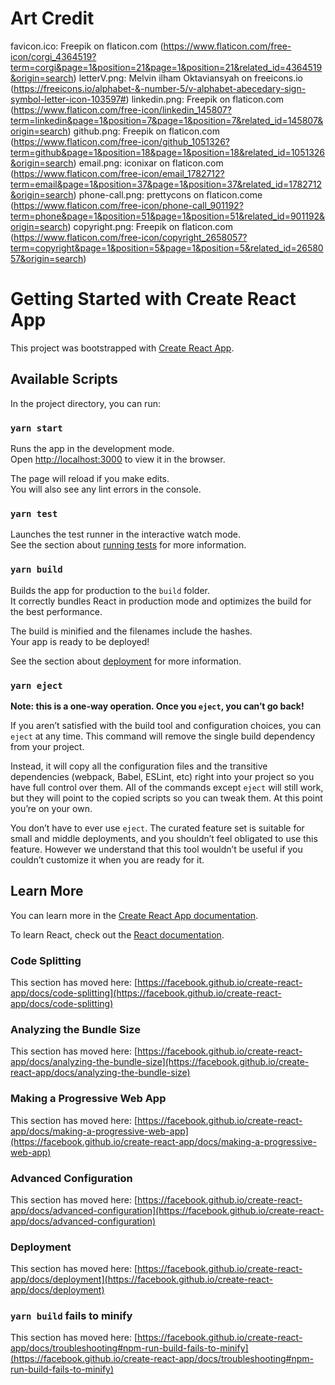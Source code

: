 # Art Credit
favicon.ico: Freepik on flaticon.com (https://www.flaticon.com/free-icon/corgi_4364519?term=corgi&page=1&position=21&page=1&position=21&related_id=4364519&origin=search)
letterV.png: Melvin ilham Oktaviansyah on freeicons.io (https://freeicons.io/alphabet-&-number-5/v-alphabet-abecedary-sign-symbol-letter-icon-103597#)
linkedin.png: Freepik on flaticon.com (https://www.flaticon.com/free-icon/linkedin_145807?term=linkedin&page=1&position=7&page=1&position=7&related_id=145807&origin=search)
github.png: Freepik on flaticon.com (https://www.flaticon.com/free-icon/github_1051326?term=github&page=1&position=18&page=1&position=18&related_id=1051326&origin=search)
email.png: iconixar on flaticon.com (https://www.flaticon.com/free-icon/email_1782712?term=email&page=1&position=37&page=1&position=37&related_id=1782712&origin=search)
phone-call.png: prettycons on flaticon.come (https://www.flaticon.com/free-icon/phone-call_901192?term=phone&page=1&position=51&page=1&position=51&related_id=901192&origin=search)
copyright.png: Freepik on flaticon.com (https://www.flaticon.com/free-icon/copyright_2658057?term=copyright&page=1&position=5&page=1&position=5&related_id=2658057&origin=search)

# Getting Started with Create React App

This project was bootstrapped with [Create React App](https://github.com/facebook/create-react-app).

## Available Scripts

In the project directory, you can run:

### `yarn start`

Runs the app in the development mode.\
Open [http://localhost:3000](http://localhost:3000) to view it in the browser.

The page will reload if you make edits.\
You will also see any lint errors in the console.

### `yarn test`

Launches the test runner in the interactive watch mode.\
See the section about [running tests](https://facebook.github.io/create-react-app/docs/running-tests) for more information.

### `yarn build`

Builds the app for production to the `build` folder.\
It correctly bundles React in production mode and optimizes the build for the best performance.

The build is minified and the filenames include the hashes.\
Your app is ready to be deployed!

See the section about [deployment](https://facebook.github.io/create-react-app/docs/deployment) for more information.

### `yarn eject`

**Note: this is a one-way operation. Once you `eject`, you can’t go back!**

If you aren’t satisfied with the build tool and configuration choices, you can `eject` at any time. This command will remove the single build dependency from your project.

Instead, it will copy all the configuration files and the transitive dependencies (webpack, Babel, ESLint, etc) right into your project so you have full control over them. All of the commands except `eject` will still work, but they will point to the copied scripts so you can tweak them. At this point you’re on your own.

You don’t have to ever use `eject`. The curated feature set is suitable for small and middle deployments, and you shouldn’t feel obligated to use this feature. However we understand that this tool wouldn’t be useful if you couldn’t customize it when you are ready for it.

## Learn More

You can learn more in the [Create React App documentation](https://facebook.github.io/create-react-app/docs/getting-started).

To learn React, check out the [React documentation](https://reactjs.org/).

### Code Splitting

This section has moved here: [https://facebook.github.io/create-react-app/docs/code-splitting](https://facebook.github.io/create-react-app/docs/code-splitting)

### Analyzing the Bundle Size

This section has moved here: [https://facebook.github.io/create-react-app/docs/analyzing-the-bundle-size](https://facebook.github.io/create-react-app/docs/analyzing-the-bundle-size)

### Making a Progressive Web App

This section has moved here: [https://facebook.github.io/create-react-app/docs/making-a-progressive-web-app](https://facebook.github.io/create-react-app/docs/making-a-progressive-web-app)

### Advanced Configuration

This section has moved here: [https://facebook.github.io/create-react-app/docs/advanced-configuration](https://facebook.github.io/create-react-app/docs/advanced-configuration)

### Deployment

This section has moved here: [https://facebook.github.io/create-react-app/docs/deployment](https://facebook.github.io/create-react-app/docs/deployment)

### `yarn build` fails to minify

This section has moved here: [https://facebook.github.io/create-react-app/docs/troubleshooting#npm-run-build-fails-to-minify](https://facebook.github.io/create-react-app/docs/troubleshooting#npm-run-build-fails-to-minify)
